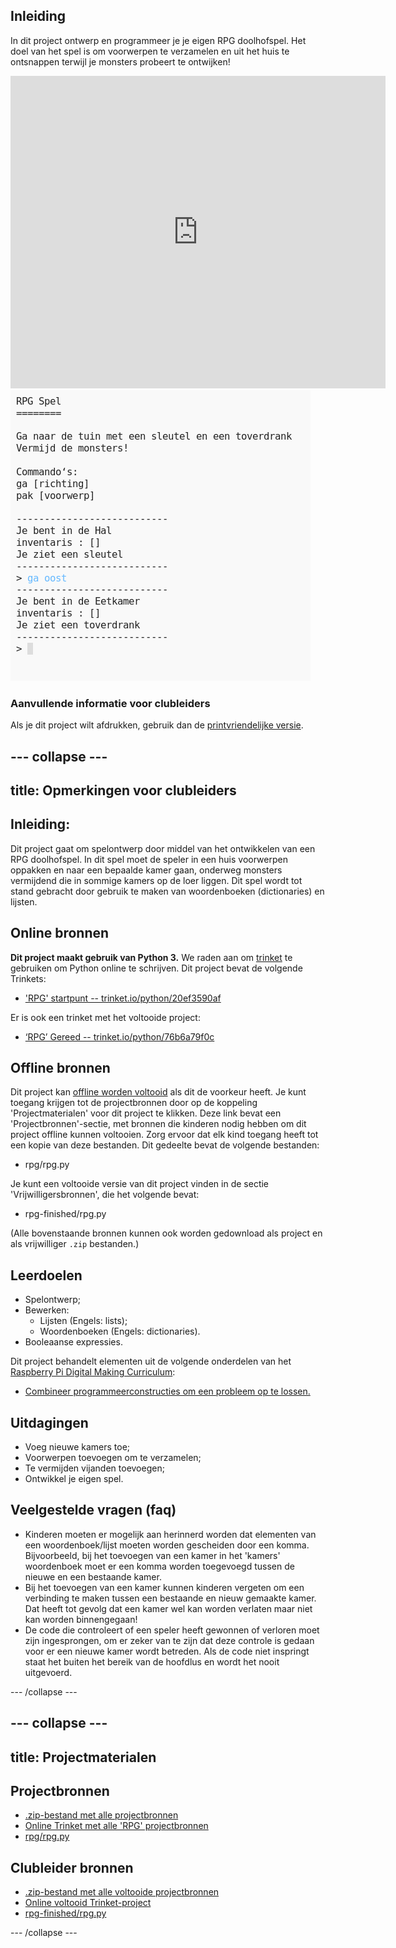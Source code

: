 ## Inleiding

In dit project ontwerp en programmeer je je eigen RPG doolhofspel. Het doel van het spel is om voorwerpen te verzamelen en uit het huis te ontsnappen terwijl je monsters probeert te ontwijken!

<div class="trinket">
  <iframe src="https://trinket.io/embed/python/76b6a79f0c?outputOnly=true&start=result" width="600" height="500" frameborder="0" marginwidth="0" marginheight="0" allowfullscreen>
  </iframe>
  <img src="images/rpg-finished.png">
</div>

### Aanvullende informatie voor clubleiders

Als je dit project wilt afdrukken, gebruik dan de [printvriendelijke versie](https://projects.raspberrypi.org/nl-NL/projects/rpg/print).

--- collapse ---
---
title: Opmerkingen voor clubleiders
---
## Inleiding:

Dit project gaat om spelontwerp door middel van het ontwikkelen van een RPG doolhofspel. In dit spel moet de speler in een huis voorwerpen oppakken en naar een bepaalde kamer gaan, onderweg monsters vermijdend die in sommige kamers op de loer liggen. Dit spel wordt tot stand gebracht door gebruik te maken van woordenboeken (dictionaries) en lijsten.

## Online bronnen

**Dit project maakt gebruik van Python 3.** We raden aan om [trinket](https://trinket.io/) te gebruiken om Python online te schrijven. Dit project bevat de volgende Trinkets:

+ ['RPG' startpunt -- trinket.io/python/20ef3590af](http://trinket.io/python/20ef3590af)

Er is ook een trinket met het voltooide project:

+ [‘RPG’ Gereed -- trinket.io/python/76b6a79f0c](https://trinket.io/python/76b6a79f0c)

## Offline bronnen

Dit project kan [offline worden voltooid](https://www.codeclubprojects.org/en-GB/resources/python-working-offline/) als dit de voorkeur heeft. Je kunt toegang krijgen tot de projectbronnen door op de koppeling 'Projectmaterialen' voor dit project te klikken. Deze link bevat een 'Projectbronnen'-sectie, met bronnen die kinderen nodig hebben om dit project offline kunnen voltooien. Zorg ervoor dat elk kind toegang heeft tot een kopie van deze bestanden. Dit gedeelte bevat de volgende bestanden:

+ rpg/rpg.py

Je kunt een voltooide versie van dit project vinden in de sectie 'Vrijwilligersbronnen', die het volgende bevat:

+ rpg-finished/rpg.py

(Alle bovenstaande bronnen kunnen ook worden gedownload als project en als vrijwilliger `.zip` bestanden.)

## Leerdoelen

+ Spelontwerp;
+ Bewerken: 
    + Lijsten (Engels: lists);
    + Woordenboeken (Engels: dictionaries).
+ Booleaanse expressies.

Dit project behandelt elementen uit de volgende onderdelen van het [Raspberry Pi Digital Making Curriculum](http://rpf.io/curriculum):

+ [Combineer programmeerconstructies om een ​​probleem op te lossen.](https://www.raspberrypi.org/curriculum/programming/builder)

## Uitdagingen

+ Voeg nieuwe kamers toe;
+ Voorwerpen toevoegen om te verzamelen;
+ Te vermijden vijanden toevoegen;
+ Ontwikkel je eigen spel.

## Veelgestelde vragen (faq)

+ Kinderen moeten er mogelijk aan herinnerd worden dat elementen van een woordenboek/lijst moeten worden gescheiden door een komma. Bijvoorbeeld, bij het toevoegen van een kamer in het 'kamers' woordenboek moet er een komma worden toegevoegd tussen de nieuwe en een bestaande kamer.
+ Bij het toevoegen van een kamer kunnen kinderen vergeten om een verbinding te maken tussen een bestaande en nieuw gemaakte kamer. Dat heeft tot gevolg dat een kamer wel kan worden verlaten maar niet kan worden binnengegaan!
+ De code die controleert of een speler heeft gewonnen of verloren moet zijn ingesprongen, om er zeker van te zijn dat deze controle is gedaan voor er een nieuwe kamer wordt betreden. Als de code niet inspringt staat het buiten het bereik van de hoofdlus en wordt het nooit uitgevoerd.

--- /collapse ---

--- collapse ---
---
title: Projectmaterialen
---
## Projectbronnen

+ [.zip-bestand met alle projectbronnen](resources/rpg-project-resources.zip)
+ [Online Trinket met alle 'RPG' projectbronnen](http://trinket.io/python/20ef3590af)
+ [rpg/rpg.py](resources/rpg-rpg.py)

## Clubleider bronnen

+ [.zip-bestand met alle voltooide projectbronnen](resources/rpg-volunteer-resources.zip)
+ [Online voltooid Trinket-project](https://trinket.io/python/76b6a79f0c)
+ [rpg-finished/rpg.py](resources/rpg-finished-rpg.py)

--- /collapse ---